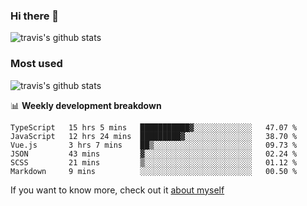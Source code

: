 ### Hi there 👋

<!--
**HondryTravis/HondryTravis** is a ✨ _special_ ✨ repository because its `README.md` (this file) appears on your GitHub profile.

Here are some ideas to get you started:

- 🔭 I’m currently working on ...
- 🌱 I’m currently learning ...
- 👯 I’m looking to collaborate on ...
- 🤔 I’m looking for help with ...
- 💬 Ask me about ...
- 📫 How to reach me: ...
- 😄 Pronouns: ...
- ⚡ Fun fact: ...
-->

![travis's github stats](https://github-readme-stats.vercel.app/api?username=HondryTravis&hide=stars)
### Most used
![travis's github stats](https://github-readme-stats.anuraghazra1.vercel.app/api/top-langs/?username=HondryTravis&layout=compact&hide_title=true)

📊 **Weekly development breakdown**

<!--START_SECTION:waka-->

```text
TypeScript   15 hrs 5 mins   ███████████▓░░░░░░░░░░░░░   47.07 %
JavaScript   12 hrs 24 mins  █████████▓░░░░░░░░░░░░░░░   38.70 %
Vue.js       3 hrs 7 mins    ██▒░░░░░░░░░░░░░░░░░░░░░░   09.73 %
JSON         43 mins         ▓░░░░░░░░░░░░░░░░░░░░░░░░   02.24 %
SCSS         21 mins         ▒░░░░░░░░░░░░░░░░░░░░░░░░   01.12 %
Markdown     9 mins          ░░░░░░░░░░░░░░░░░░░░░░░░░   00.50 %
```

<!--END_SECTION:waka-->

If you want to know more, check out it [about myself](https://hondrytravis.github.io/)
